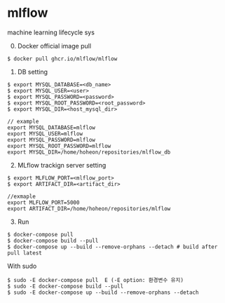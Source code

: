 # mlflow
machine learning lifecycle sys

0. Docker official image pull
```
$ docker pull ghcr.io/mlflow/mlflow
```

1. DB setting
```/bin/bash
$ export MYSQL_DATABASE=<db_name>
$ export MYSQL_USER=<user>
$ export MYSQL_PASSWORD=<password>
$ export MYSQL_ROOT_PASSWORD=<root_password>
$ export MYSQL_DIR=<host_mysql_dir>

// example
export MYSQL_DATABASE=mlflow
export MYSQL_USER=mlflow
export MYSQL_PASSWORD=mlflow
export MYSQL_ROOT_PASSWORD=mlflow
export MYSQL_DIR=/home/hoheon/repositories/mlflow_db
```

2. MLflow trackign server setting
```/bin/bash
$ export MLFLOW_PORT=<mlflow_port>
$ export ARTIFACT_DIR=<artifact_dir>

//exmaple
export MLFLOW_PORT=5000
export ARTIFACT_DIR=/home/hoheon/repositories/mlflow
```


3. Run
```/bin/bash
$ docker-compose pull
$ docker-compose build --pull
$ docker-compose up --build --remove-orphans --detach # build after pull latest
```

With sudo
```/bin/absh
$ sudo -E docker-compose pull  E (-E option: 환경변수 유지)
$ sudo -E docker-compose build --pull
$ sudo -E docker-compose up --build --remove-orphans --detach
```
